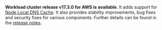 **Workload cluster release v17.3.0 for AWS is available**. It adds support for [Node Local DNS Cache](https://github.com/giantswarm/roadmap/issues/828). It also provides stability improvements, bug fixes and security fixes for various components. Further details can be found in the [release notes](https://docs.giantswarm.io/changes/workload-cluster-releases-aws/releases/aws-v17.3.0/).
